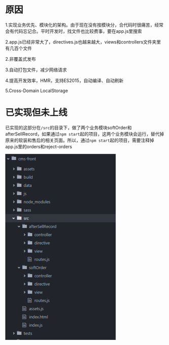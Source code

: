 # 原因

1.实现业务优先、模块化的架构。由于现在没有按模块分，合代码时很痛苦，经常会有代码忘记合。平时开发时，找文件也比较费事，要在app.js里搜索

2.app.js已经非常大了，directives.js也越来越大，views和controllers文件夹里有几百个文件

2.非覆盖式发布

3.自动打包文件，减少网络请求

4.提高开发效率，HMR，支持ES2015，自动编译、自动刷新

5.Cross-Domain LocalStorage

# 已实现但未上线

已实现的这部分在``/src``的目录下，做了两个业务模块softOrder和afterSellRecord，如果通过``npm start``起的项目，这两个业务模块会运行，替代掉原来的软装和售后的相关页面。所以，通过``npm start``起的项目，需要注释掉app.js里的orders和reject-orders

![test](1.png)
